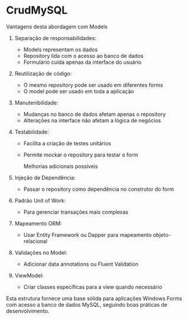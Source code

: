 # CrudMySQL

 Vantagens desta abordagem com Models

1. Separação de responsabilidades:
   - Models representam os dados
   - Repository lida com o acesso ao banco de dados
   - Formulário cuida apenas da interface do usuário

2. Reutilização de código:
   - O mesmo repository pode ser usado em diferentes forms
   - O model pode ser usado em toda a aplicação

3. Manutenibilidade:
   - Mudanças no banco de dados afetam apenas o repository
   - Alterações na interface não afetam a lógica de negócios

4. Testabilidade:
   - Facilita a criação de testes unitários
   - Permite mockar o repository para testar o form
  
     Melhorias adicionais possíveis

1. Injeção de Dependência:
   - Passar o repository como dependência no construtor do form

2. Padrão Unit of Work:
   - Para gerenciar transações mais complexas

3. Mapeamento ORM:
   - Usar Entity Framework ou Dapper para mapeamento objeto-relacional

4. Validações no Model:
   - Adicionar data annotations ou Fluent Validation

5. ViewModel:
   - Criar classes específicas para a view quando necessário

Esta estrutura fornece uma base sólida para aplicações Windows Forms com acesso a banco de dados MySQL, seguindo boas práticas de desenvolvimento.

